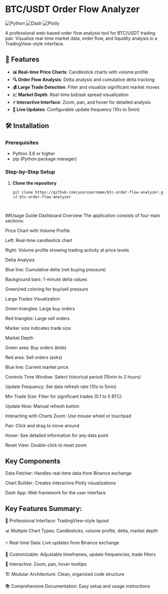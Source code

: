 # BTC/USDT Order Flow Analyzer

![Python](https://img.shields.io/badge/Python-3.8+-blue.svg)
![Dash](https://img.shields.io/badge/Dash-2.14.1-green.svg)
![Plotly](https://img.shields.io/badge/Plotly-5.17.0-orange.svg)

A professional web-based order flow analysis tool for BTC/USDT trading pair. Visualize real-time market data, order flow, and liquidity analysis in a TradingView-style interface.

## 🚀 Features

- **📊 Real-time Price Charts**: Candlestick charts with volume profile
- **🔍 Order Flow Analysis**: Delta analysis and cumulative delta tracking
- **💰 Large Trade Detection**: Filter and visualize significant market moves
- **📈 Market Depth**: Real-time bid/ask spread visualization
- **⚡ Interactive Interface**: Zoom, pan, and hover for detailed analysis
- **🔄 Live Updates**: Configurable update frequency (10s to 5min)

## 🛠 Installation

### Prerequisites
- Python 3.8 or higher
- pip (Python package manager)

### Step-by-Step Setup

1. **Clone the repository**
   ```bash
   git clone https://github.com/yourusername/btc-order-flow-analyzer.git
   cd btc-order-flow-analyzer
   
 
##Usage Guide
Dashboard Overview
The application consists of four main sections:

Price Chart with Volume Profile

Left: Real-time candlestick chart

Right: Volume profile showing trading activity at price levels

Delta Analysis

Blue line: Cumulative delta (net buying pressure)

Background bars: 1-minute delta values

Green/red coloring for buy/sell pressure

Large Trades Visualization

Green triangles: Large buy orders

Red triangles: Large sell orders

Marker size indicates trade size

Market Depth

Green area: Buy orders (bids)

Red area: Sell orders (asks)

Blue line: Current market price

Controls
Time Window: Select historical period (15min to 2 hours)

Update Frequency: Set data refresh rate (10s to 5min)

Min Trade Size: Filter for significant trades (0.1 to 5 BTC)

Update Now: Manual refresh button

Interacting with Charts
Zoom: Use mouse wheel or touchpad

Pan: Click and drag to move around

Hover: See detailed information for any data point

Reset View: Double-click to reset zoom

## Key Components
Data Fetcher: Handles real-time data from Binance exchange

Chart Builder: Creates interactive Plotly visualizations

Dash App: Web framework for the user interface


## Key Features Summary:
🎯 Professional Interface: TradingView-style layout

📊 Multiple Chart Types: Candlesticks, volume profile, delta, market depth

⚡ Real-time Data: Live updates from Binance exchange

🔧 Customizable: Adjustable timeframes, update frequencies, trade filters

📱 Interactive: Zoom, pan, hover tooltips

🏗 Modular Architecture: Clean, organized code structure

📚 Comprehensive Documentation: Easy setup and usage instructions